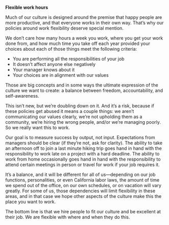 **Flexible work hours**
 
Much of our culture is designed around the premise that happy people are more productive, and that everyone works in their own way. That’s why our policies around work flexibility deserve special mention. 

We don’t care how many hours a week you work, where you get your work done from, and how much time you take off each year provided your choices about each of those things meet the following criteria: 

* You are performing all the responsibilities of your job
* It doesn’t affect anyone else negatively
* Your manager knows about it
* Your choices are in alignment with our values 

Those are big concepts and in some ways the ultimate expression of the culture we want to create: a balance between freedom, accountability, and self-awareness.  

This isn’t new, but we’re doubling down on it. And it’s a risk, because if these policies get abused it means a couple things: we aren’t communicating our values clearly, we’re not upholding them as a community, we’re hiring the wrong people, and/or we’re managing poorly. So we really want this to work. 

Our goal is to measure success by output, not input. Expectations from managers should be clear (if they’re not, ask for clarity). The ability to take an afternoon off to join a last minute hiking trip goes hand in hand with the responsibility to work late on a project with a hard deadline. The ability to work from home occasionally goes hand in hand with the responsibility to attend certain meetings in person or travel for work if your job requires it. 

It’s a balance, and it will be different for all of us—depending on our job functions, personalities, or even California labor laws, the amount of time we spend out of the office, on our own schedules, or on vacation will vary greatly. For some of us, those dependencies will limit flexibility in these areas, and in that case we hope other aspects of the culture make this the place you want to work. 

The bottom line is that we hire people to fit our culture and be excellent at their job. We are flexible with where and when they do this.
